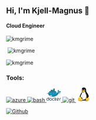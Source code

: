 <h2 align="left">Hi, I'm Kjell-Magnus 👋</h2>
<h4 align="left">Cloud Engineer</h4>

<p align="left"> <img src="https://komarev.com/ghpvc/?username=kmgrime&label=Profile%20views&color=00f55e&style=flat" alt="kmgrime" /></p>

<p>&nbsp;<img align="center" src="https://github-readme-stats.vercel.app/api?username=kmgrime&count_private=true&show_icons=true&theme=monokai&locale=en" alt="kmgrime" /></p>

<p><img align="center" src="https://github-readme-streak-stats.herokuapp.com/?user=kmgrime&count_private=true&theme=monokai" alt="kmgrime" /></p>

<h3 align="left">Tools:</h3>
<p align="left"> <a href="https://azure.microsoft.com/en-in/" target="_blank" rel="noreferrer"> <img src="https://www.vectorlogo.zone/logos/microsoft_azure/microsoft_azure-icon.svg" alt="azure" width="40" height="40"/> </a> <a href="https://www.gnu.org/software/bash/" target="_blank" rel="noreferrer"> <img src="https://www.vectorlogo.zone/logos/gnu_bash/gnu_bash-icon.svg" alt="bash" width="40" height="40"/> </a> <a href="https://www.docker.com/" target="_blank" rel="noreferrer"> <img src="https://raw.githubusercontent.com/devicons/devicon/master/icons/docker/docker-original-wordmark.svg" alt="docker" width="40" height="40"/> </a> <a href="https://git-scm.com/" target="_blank" rel="noreferrer"> <img src="https://www.vectorlogo.zone/logos/git-scm/git-scm-icon.svg" alt="git" width="40" height="40"/> </a> <a href="https://www.linux.org/" target="_blank" rel="noreferrer"> <img src="https://raw.githubusercontent.com/devicons/devicon/master/icons/linux/linux-original.svg" alt="linux" width="40" height="40"/> </a> </p>

[![Github](https://img.shields.io/github/followers/kmgrime?label=Follow&style=social)](https://github.com/kmgrime)

